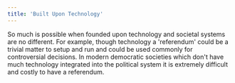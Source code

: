 ```yaml
---
title: 'Built Upon Technology'
---
```


So much is possible when founded upon technology and societal systems are no different. For example, though technology a 'referendum' could be a trivial matter to setup and run and could be used commonly for controversial decisions. In modern democratic societies which don't have much technology integrated into the political system it is extremely difficult and costly to have a referendum.
